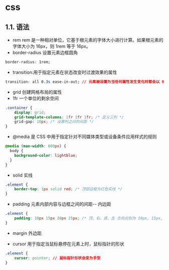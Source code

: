 # css

## 1.1. 语法

+ rem rem 是一种相对单位，它基于根元素的字体大小进行计算。如果根元素的字体大小为 16px，则 1rem 等于 16px。
+ border-radius 设置元素边框圆角

```css
border-radius: 1rem;
```

+ transition:用于指定元素在状态改变时过渡效果的属性

```css
transition: all 0.3s ease-in-out; // 元素被设置为当任何属性发生变化时都会以 0.3 秒的时间以 ease-in-out 缓动函数进行过渡
```

+ grid 创建网格布局的属性
+ 1fr 一个单位的剩余空间

```css
.container {
    display: grid;
    grid-template-columns: 1fr 1fr 1fr; /* 定义三列 */
    grid-gap: 10px; /* 设置列之间的间距 */
}
```

+ @media 是 CSS 中用于指定针对不同媒体类型或设备条件应用样式的规则

```css
@media (max-width: 600px) {
  body {
    background-color: lightblue;
  }
}
```

+ solid 实线

```css
.element {
    border-top: 1px solid red; /* 顶部边框为红色实线 */
}

```

+ padding 元素内部内容与边框之间的间距-- 内边距
```css
.element {
    padding: 10px 15px 20px 25px; /* 顶、右、底、左 方向分别为 10px, 15px, 20px, 25px */
}
```

+ margin 外边距

+ cursor 用于指定当鼠标悬停在元素上时，鼠标指针的形状

```css
.element {
    cursor: pointer; // 鼠标指针形状会变为手型
}
```